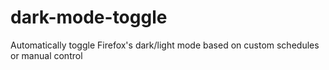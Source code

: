 # dark-mode-toggle
Automatically toggle Firefox's dark/light mode based on custom schedules or manual control
